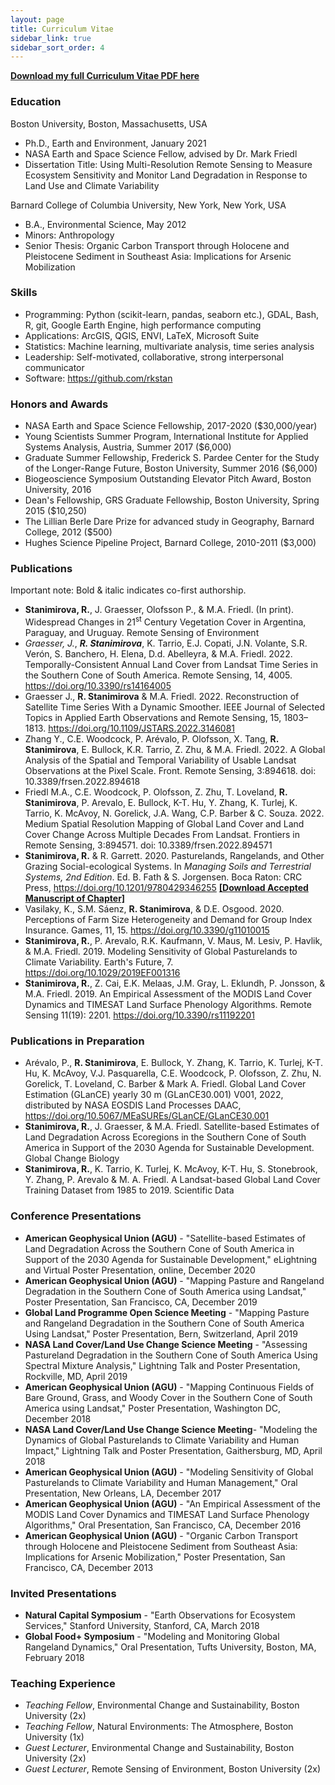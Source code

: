 ```yaml
---
layout: page
title: Curriculum Vitae
sidebar_link: true
sidebar_sort_order: 4
---
```


<a href="../images/Stanimirova_CV.pdf"><b>Download my full Curriculum Vitae PDF here</b></a> <br>

### Education
Boston University, Boston, Massachusetts, USA
* Ph.D., Earth and Environment, January 2021
* NASA Earth and Space Science Fellow, advised by Dr. Mark Friedl
* Dissertation Title: Using Multi-Resolution Remote Sensing to Measure Ecosystem Sensitivity and Monitor Land Degradation in Response to Land Use and Climate Variability

Barnard College of Columbia University, New York, New York, USA
* B.A., Environmental Science,  May 2012
* Minors: Anthropology
* Senior Thesis: Organic Carbon Transport through Holocene and Pleistocene  Sediment in Southeast Asia: Implications for Arsenic Mobilization

### Skills 
* Programming: Python (scikit-learn, pandas, seaborn etc.), GDAL, Bash, R, git, Google Earth Engine, high performance computing
* Applications: ArcGIS, QGIS, ENVI, LaTeX, Microsoft Suite
* Statistics: Machine learning, multivariate analysis, time series analysis
* Leadership: Self-motivated, collaborative, strong interpersonal communicator 
* Software: <a href="https://github.com/rkstan">https://github.com/rkstan</a>

### Honors and Awards
* NASA Earth and Space Science Fellowship, 2017-2020 ($30,000/year)
* Young Scientists Summer Program, International Institute for Applied Systems Analysis, Austria, Summer 2017 ($6,000)
* Graduate Summer Fellowship, Frederick S. Pardee Center for the Study of the Longer-Range Future, Boston University, Summer 2016 ($6,000)
* Biogeoscience Symposium Outstanding Elevator Pitch Award, Boston University, 2016
* Dean's Fellowship, GRS Graduate Fellowship, Boston University, Spring 2015 ($10,250)
* The Lillian Berle Dare Prize for advanced study in Geography, Barnard College, 2012 ($500)
* Hughes Science Pipeline Project, Barnard College, 2010-2011 ($3,000)

### Publications
Important note: Bold & italic indicates co-first authorship.

* **Stanimirova, R.**, J. Graesser, Olofsson P., & M.A. Friedl. (In print). Widespread Changes in 21<sup>st</sup> Century Vegetation Cover in Argentina, Paraguay, and Uruguay. Remote Sensing of Environment
* *Graesser, J.*, **_R. Stanimirova_**, K. Tarrio, E.J. Copati, J.N. Volante, S.R. Verón, S. Banchero, H. Elena, D.d. Abelleyra, & M.A. Friedl. 2022. Temporally-Consistent Annual Land Cover from Landsat Time Series in the Southern Cone of South America. Remote Sensing, 14, 4005. <a href="https://doi.org/10.3390/rs14164005">https://doi.org/10.3390/rs14164005</a>
* Graesser J., **R. Stanimirova** & M.A. Friedl. 2022. Reconstruction of Satellite Time Series With a Dynamic Smoother. IEEE Journal of Selected Topics in Applied Earth Observations and Remote Sensing, 15, 1803–1813. <a href="https://doi.org/10.1109/JSTARS.2022.3146081">https://doi.org/10.1109/JSTARS.2022.3146081</a>
* Zhang Y., C.E. Woodcock, P. Arévalo, P. Olofsson, X. Tang, **R. Stanimirova**, E. Bullock, K.R. Tarrio, Z. Zhu, & M.A. Friedl. 2022. A Global Analysis of the Spatial and Temporal Variability of Usable Landsat Observations at the Pixel Scale. Front. Remote Sensing, 3:894618. doi: 10.3389/frsen.2022.894618
* Friedl M.A., C.E. Woodcock, P. Olofsson, Z. Zhu, T. Loveland, **R. Stanimirova**, P. Arevalo, E. Bullock, K-T. Hu, Y. Zhang, K. Turlej, K. Tarrio, K. McAvoy, N. Gorelick, J.A. Wang, C.P. Barber & C. Souza. 2022. Medium Spatial Resolution Mapping of Global Land Cover and Land Cover Change Across Multiple Decades From Landsat. Frontiers in Remote Sensing, 3:894571. doi: 10.3389/frsen.2022.894571
* **Stanimirova, R.** & R. Garrett. 2020. Pasturelands, Rangelands, and Other Grazing Social-ecological Systems. In <i>Managing Soils and Terrestrial Systems, 2nd Edition</i>. Ed. B. Fath & S. Jorgensen. Boca Raton: CRC Press, <a href="https://doi.org/10.1201/9780429346255">https://doi.org/10.1201/9780429346255</a>
<a href="../images/Stanimirova_Garrett_Grazing_systems_handbook_chapter.pdf"><b>[Download Accepted Manuscript of Chapter]</b></a> <br>
* Vasilaky, K., S.M. Sáenz, **R. Stanimirova**, & D.E. Osgood. 2020. Perceptions of Farm Size Heterogeneity and Demand for Group Index Insurance. Games, 11, 15. <a href="https://doi.org/10.3390/g11010015">https://doi.org/10.3390/g11010015</a>
* **Stanimirova, R.**, P. Arevalo, R.K. Kaufmann, V. Maus, M. Lesiv, P. Havlik, & M.A. Friedl. 2019. Modeling Sensitivity of Global Pasturelands to Climate Variability. Earth's Future, 7. 
<a href="https://doi.org/10.1029/2019EF001316">https://doi.org/10.1029/2019EF001316</a>
* **Stanimirova, R.**, Z. Cai, E.K. Melaas, J.M. Gray, L. Eklundh, P. Jonsson, & M.A. Friedl. 2019. An Empirical Assessment of the MODIS Land Cover Dynamics and TIMESAT Land Surface Phenology Algorithms. Remote Sensing 11(19): 2201. <a href="https://doi.org/10.3390/rs11192201">https://doi.org/10.3390/rs11192201</a>


### Publications in Preparation
* Arévalo, P., **R. Stanimirova**, E. Bullock, Y. Zhang, K. Tarrio, K. Turlej, K-T. Hu, K. McAvoy, V.J. Pasquarella, C.E. Woodcock, P. Olofsson, Z. Zhu, N. Gorelick, T. Loveland, C. Barber \& Mark A. Friedl. Global Land Cover Estimation (GLanCE) yearly 30 m (GLanCE30.001) V001, 2022, distributed by NASA EOSDIS Land Processes DAAC, <a href="https://doi.org/10.5067/MEaSUREs/GLanCE/GLanCE30.001">https://doi.org/10.5067/MEaSUREs/GLanCE/GLanCE30.001</a> 
* **Stanimirova, R.**, J. Graesser, & M.A. Friedl. Satellite-based Estimates of Land Degradation Across Ecoregions in the Southern Cone of South America in Support of the 2030 Agenda for Sustainable Development. Global Change Biology
* **Stanimirova, R.**, K. Tarrio, K. Turlej, K. McAvoy, K-T. Hu, S. Stonebrook, Y. Zhang, P. Arevalo \& M. A. Friedl. A Landsat-based Global Land Cover Training Dataset from 1985 to 2019. Scientific Data 

### Conference Presentations
* **American Geophysical Union (AGU)** - "Satellite-based Estimates of Land Degradation Across the Southern Cone of South America in Support of the 2030 Agenda for Sustainable Development," eLightning and Virtual Poster Presentation, online, December 2020
* **American Geophysical Union (AGU)** - "Mapping Pasture and Rangeland Degradation in the Southern Cone of South America using Landsat," Poster Presentation, San Francisco, CA, December 2019
* **Global Land Programme Open Science Meeting** - "Mapping Pasture and Rangeland Degradation in the Southern Cone of South America Using Landsat," Poster Presentation, Bern, Switzerland, April 2019
* **NASA Land Cover/Land Use Change Science Meeting** - "Assessing Pastureland Degradation in the Southern Cone of South America Using Spectral Mixture Analysis," Lightning Talk and Poster Presentation, Rockville, MD, April 2019
* **American Geophysical Union (AGU)** - "Mapping Continuous Fields of Bare Ground, Grass, and Woody Cover in the Southern Cone of South America using Landsat," Poster Presentation, Washington DC, December 2018
* **NASA Land Cover/Land Use Change Science Meeting**- "Modeling the Dynamics of Global Pasturelands to Climate Variability and Human Impact," Lightning Talk and Poster Presentation, Gaithersburg, MD, April 2018
* **American Geophysical Union (AGU)** - "Modeling Sensitivity of Global Pasturelands to Climate Variability and Human Management," Oral Presentation, New Orleans, LA, December 2017
* **American Geophysical Union (AGU)** - "An Empirical Assessment of the MODIS Land Cover Dynamics and TIMESAT Land Surface Phenology Algorithms," Oral Presentation, San Francisco, CA, December 2016
* **American Geophysical Union (AGU)** - "Organic Carbon Transport through Holocene and Pleistocene Sediment from Southeast Asia: Implications for Arsenic Mobilization," Poster Presentation, San Francisco, CA, December 2013

### Invited Presentations
* **Natural Capital Symposium** - "Earth Observations for Ecosystem Services," Stanford University, Stanford, CA, March 2018
* **Global Food+ Symposium** - "Modeling and Monitoring Global Rangeland Dynamics," Oral Presentation, Tufts University, Boston, MA, February 2018

### Teaching Experience
* *Teaching Fellow*, Environmental Change and Sustainability, Boston University (2x)
* *Teaching Fellow*, Natural Environments: The Atmosphere, Boston University (1x)
* *Guest Lecturer*, Environmental Change and Sustainability, Boston University (2x)
* *Guest Lecturer*, Remote Sensing of Environment, Boston University (2x) 


